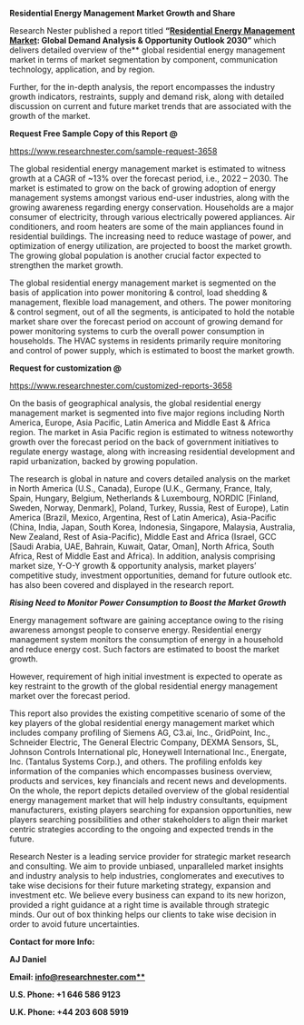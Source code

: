 ﻿**Residential Energy Management Market Growth and Share**

Research Nester published a report titled **“[Residential Energy Management Market](https://www.researchnester.com/reports/residential-energy-management-market/3658): Global Demand Analysis & Opportunity Outlook 2030”** which delivers detailed overview of the** global residential energy management market in terms of market segmentation by component, communication technology, application, and by region.

Further, for the in-depth analysis, the report encompasses the industry growth indicators, restraints, supply and demand risk, along with detailed discussion on current and future market trends that are associated with the growth of the market.

**Request Free Sample Copy of this Report @**

<https://www.researchnester.com/sample-request-3658> 

The global residential energy management market is estimated to witness growth at a CAGR of ~13% over the forecast period, i.e., 2022 – 2030. The market is estimated to grow on the back of growing adoption of energy management systems amongst various end-user industries, along with the growing awareness regarding energy conservation. Households are a major consumer of electricity, through various electrically powered appliances. Air conditioners, and room heaters are some of the main appliances found in residential buildings. The increasing need to reduce wastage of power, and optimization of energy utilization, are projected to boost the market growth. The growing global population is another crucial factor expected to strengthen the market growth.

The global residential energy management market is segmented on the basis of application into power monitoring & control, load shedding & management, flexible load management, and others. The power monitoring & control segment, out of all the segments, is anticipated to hold the notable market share over the forecast period on account of growing demand for power monitoring systems to curb the overall power consumption in households. The HVAC systems in residents primarily require monitoring and control of power supply, which is estimated to boost the market growth.

**Request for customization @**

<https://www.researchnester.com/customized-reports-3658> 

On the basis of geographical analysis, the global residential energy management market is segmented into five major regions including North America, Europe, Asia Pacific, Latin America and Middle East & Africa region. The market in Asia Pacific region is estimated to witness noteworthy growth over the forecast period on the back of government initiatives to regulate energy wastage, along with increasing residential development and rapid urbanization, backed by growing population.

The research is global in nature and covers detailed analysis on the market in North America (U.S., Canada), Europe (U.K., Germany, France, Italy, Spain, Hungary, Belgium, Netherlands & Luxembourg, NORDIC [Finland, Sweden, Norway, Denmark], Poland, Turkey, Russia, Rest of Europe), Latin America (Brazil, Mexico, Argentina, Rest of Latin America), Asia-Pacific (China, India, Japan, South Korea, Indonesia, Singapore, Malaysia, Australia, New Zealand, Rest of Asia-Pacific), Middle East and Africa (Israel, GCC [Saudi Arabia, UAE, Bahrain, Kuwait, Qatar, Oman], North Africa, South Africa, Rest of Middle East and Africa). In addition, analysis comprising market size, Y-O-Y growth & opportunity analysis, market players’ competitive study, investment opportunities, demand for future outlook etc. has also been covered and displayed in the research report.

***Rising Need to Monitor Power Consumption to Boost the Market Growth***

Energy management software are gaining acceptance owing to the rising awareness amongst people to conserve energy. Residential energy management system monitors the consumption of energy in a household and reduce energy cost. Such factors are estimated to boost the market growth.

However, requirement of high initial investment is expected to operate as key restraint to the growth of the global residential energy management market over the forecast period.

This report also provides the existing competitive scenario of some of the key players of the global residential energy management market which includes company profiling of Siemens AG, C3.ai, Inc., GridPoint, Inc., Schneider Electric, The General Electric Company, DEXMA Sensors, SL, Johnson Controls International plc, Honeywell International Inc., Energate, Inc. (Tantalus Systems Corp.), and others. The profiling enfolds key information of the companies which encompasses business overview, products and services, key financials and recent news and developments. On the whole, the report depicts detailed overview of the global residential energy management market that will help industry consultants, equipment manufacturers, existing players searching for expansion opportunities, new players searching possibilities and other stakeholders to align their market centric strategies according to the ongoing and expected trends in the future.      

Research Nester is a leading service provider for strategic market research and consulting. We aim to provide unbiased, unparalleled market insights and industry analysis to help industries, conglomerates and executives to take wise decisions for their future marketing strategy, expansion and investment etc. We believe every business can expand to its new horizon, provided a right guidance at a right time is available through strategic minds. Our out of box thinking helps our clients to take wise decision in order to avoid future uncertainties.

**Contact for more Info:**

**AJ Daniel**

**Email: [info@researchnester.com**](mailto:info@researchnester.com)**

**U.S. Phone: +1 646 586 9123** 

**U.K. Phone: +44 203 608 5919** 
